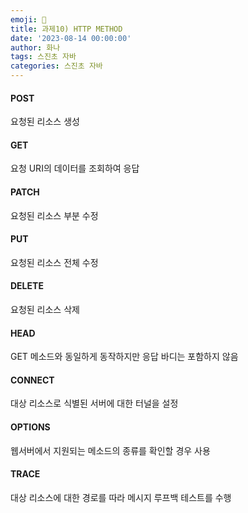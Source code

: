 ```yaml
---
emoji: 🐢
title: 과제10) HTTP METHOD
date: '2023-08-14 00:00:00'
author: 화나
tags: 스진초 자바
categories: 스진초 자바
---
```


#### POST

요청된 리소스 생성

#### GET

요청 URI의 데이터를 조회하여 응답

#### PATCH

요청된 리소스 부분 수정

#### PUT

요청된 리소스 전체 수정

#### DELETE

요청된 리소스 삭제

#### HEAD

GET 메소드와 동일하게 동작하지만 응답 바디는 포함하지 않음

#### CONNECT

대상 리소스로 식별된 서버에 대한 터널을 설정

#### OPTIONS

웹서버에서 지원되는 메소드의 종류를 확인할 경우 사용

#### TRACE

대상 리소스에 대한 경로를 따라 메시지 루프백 테스트를 수행

```toc

```

